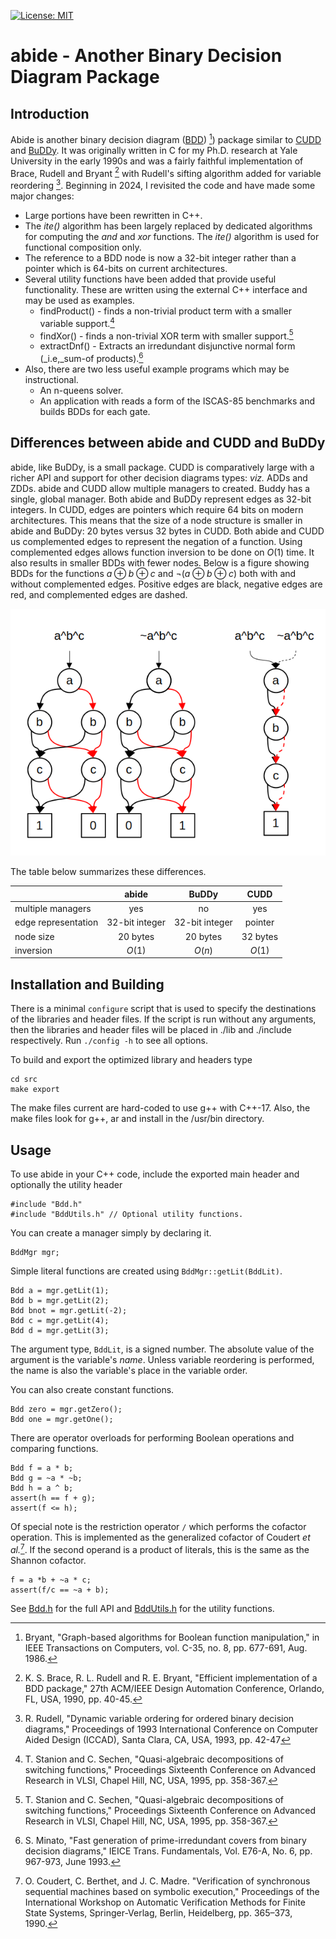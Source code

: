 [![License: MIT](https://img.shields.io/badge/License-MIT-yellow.svg)](https://opensource.org/licenses/MIT)
# abide - Another Binary Decision Diagram Package
## Introduction
Abide is another binary decision diagram ([BDD](https://en.wikipedia.org/wiki/Binary_decision_diagram)) [^Bry]) 
package similar to [CUDD](https://github.com/ivmai/cudd) and [BuDDy](https://github.com/blevinn/buddy-archive). 
It was originally written in C for my Ph.D. research at Yale University in the early 1990s and was a fairly 
faithful implementation of Brace, Rudell and Bryant [^BRB] with Rudell's sifting algorithm added for variable 
reordering [^Rud]. Beginning in 2024, I revisited the code and have made some major changes:
- Large portions have been rewritten in C++.
- The _ite()_ algorithm has been largely replaced by dedicated algorithms for computing the _and_ and _xor_ functions.
  The _ite()_ algorithm is used for functional composition only.
- The reference to a BDD node is now a 32-bit integer rather than a pointer which is 64-bits on current
  architectures.
- Several utility functions have been added that provide useful functionality. These are written using the external C++
  interface and may be used as examples.
  - findProduct() - finds a non-trivial product term with a smaller variable support.[^SS]
  - findXor() - finds a non-trivial XOR term with smaller support.[^SS]
  - extractDnf() - Extracts an irredundant disjunctive normal form (_i.e,_sum-of products).[^Min]
- Also, there are two less useful example programs which may be instructional.
  - An n-queens solver.
  - An application with reads a form of the ISCAS-85 benchmarks and builds BDDs for each gate.

## Differences between abide and CUDD and BuDDy
abide, like BuDDy, is a small package. CUDD is comparatively large with a richer API and support for other decision 
diagrams types: _viz._ ADDs and ZDDs. abide and CUDD allow multiple managers to created. Buddy has a single, global manager.
Both abide and BuDDy represent edges as 32-bit integers. In CUDD, edges are pointers
which require 64 bits on modern architectures. This means that the size of a node structure is smaller in abide and BuDDy:
20 bytes versus 32 bytes in CUDD. Both abide and CUDD us complemented edges to represent the negation of a function.
Using complemented edges allows function inversion to be done on $O(1)$ time. It also results in smaller BDDs with fewer 
nodes. Below is a figure showing BDDs for the functions 
$a \oplus b \oplus c$ and $\neg(a \oplus b \oplus c)$ both with and without complemented edges. 
Positive edges are black, negative edges are red, and complemented edges are dashed.

![BDDs with and without complemented edges.](Figure1.png)

The table below summarizes these differences.

|   | abide | BuDDy | CUDD |
|---|:-----:|:-----:|:----:|
| multiple managers | yes | no | yes |
| edge representation | 32-bit integer | 32-bit integer | pointer |
| node size | 20 bytes | 20 bytes | 32 bytes |
|inversion| $O(1)$ | $O(n)$ | $O(1)$ |

## Installation and Building
There is a minimal `configure` script that is used to specify the destinations of the libraries and header files.
If the script is run without any arguments, then the libraries and header files will be placed in ./lib 
and ./include respectively. Run `./config -h` to see all options.

To build and export the optimized library and headers type
```
cd src
make export
```
The make files current are hard-coded to use g++ with C++-17. Also, the make files look for g++, ar and install 
in the /usr/bin directory.
## Usage
To use abide in your C++ code, include the exported main header and optionally the utility header
```
#include "Bdd.h"
#include "BddUtils.h" // Optional utility functions.
```

You can create a manager simply by declaring it.
```
BddMgr mgr;
```

Simple literal functions are created using `BddMgr::getLit(BddLit)`.
```
Bdd a = mgr.getLit(1);
Bdd b = mgr.getLit(2);
Bdd bnot = mgr.getLit(-2);
Bdd c = mgr.getLit(4);
Bdd d = mgr.getLit(3);
```
The argument type, `BddLit`, is a signed number. The absolute value of the argument is the variable's _name_. Unless variable reordering is 
performed, the name is also the variable's place in the variable order. 

You can also create constant functions.
```
Bdd zero = mgr.getZero();
Bdd one = mgr.getOne();
```

There are operator overloads for performing Boolean operations and comparing functions.
```
Bdd f = a * b;
Bdd g = ~a * ~b;
Bdd h = a ^ b;
assert(h == f + g);
assert(f <= h);
```

 Of special note is the restriction operator `/` which performs the cofactor operation. This is implemented as the 
 generalized cofactor of Coudert _et al._[^CBM]. If the second operand is a product of literals, this is the same as the 
 Shannon cofactor.
 ```
f = a *b + ~a * c;
assert(f/c == ~a + b);
```

See [Bdd.h](src/Bdd.h) for the full API and [BddUtils.h](src/BddUtils.h) for the utility functions.

[^Bry]: Bryant, "Graph-based algorithms for Boolean function manipulation," in IEEE Transactions on 
Computers, vol. C-35, no. 8, pp. 677-691, Aug. 1986.

[^BRB]: K. S. Brace, R. L. Rudell and R. E. Bryant, "Efficient implementation of a BDD package," 
27th ACM/IEEE Design Automation Conference, Orlando, FL, USA, 1990, pp. 40-45.

[^Rud]: R. Rudell, "Dynamic variable ordering for ordered binary decision diagrams," Proceedings of 1993 
International Conference on Computer Aided Design (ICCAD), Santa Clara, CA, USA, 1993, pp. 42-47

[^SS]: T. Stanion and C. Sechen, "Quasi-algebraic decompositions of switching functions," Proceedings 
Sixteenth Conference on Advanced Research in VLSI, Chapel Hill, NC, USA, 1995, pp. 358-367.

[^Min]: S. Minato, "Fast generation of prime-irredundant covers from binary decision diagrams," IEICE
Trans. Fundamentals, Vol. E76-A, No. 6, pp. 967-973, June 1993.

[^CBM]: O. Coudert, C. Berthet, and J. C. Madre. "Verification of synchronous sequential machines based on symbolic execution,"
Proceedings of the International Workshop on Automatic Verification Methods for Finite State Systems, Springer-Verlag, Berlin, 
Heidelberg, pp. 365–373, 1990.
